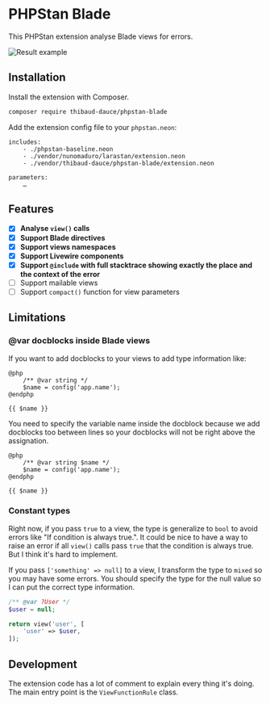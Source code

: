 # PHPStan Blade

This PHPStan extension analyse Blade views for errors.

![Result example](https://github.com/ThibaudDauce/phpstan-blade/blob/master/docs/result.png?raw=true)

## Installation

Install the extension with Composer.

```bash
composer require thibaud-dauce/phpstan-blade
```

Add the extension config file to your `phpstan.neon`:

```neon
includes:
    - ./phpstan-baseline.neon
    - ./vendor/nunomaduro/larastan/extension.neon
    - ./vendor/thibaud-dauce/phpstan-blade/extension.neon

parameters:
    …
```

## Features

- [x] **Analyse `view()` calls**
- [x] **Support Blade directives**
- [x] **Support views namespaces**
- [x] **Support Livewire components**
- [x] **Support `@include` with full stacktrace showing exactly the place and the context of the error**
- [ ] Support mailable views
- [ ] Support `compact()` function for view parameters

## Limitations

### @var docblocks inside Blade views

If you want to add docblocks to your views to add type information like:

```blade
@php
    /** @var string */
    $name = config('app.name');
@endphp

{{ $name }}
```

You need to specify the variable name inside the docblock because we add docblocks too between lines so your docblocks will not be right above the assignation.
```blade
@php
    /** @var string $name */
    $name = config('app.name');
@endphp

{{ $name }}
```

### Constant types

Right now, if you pass `true` to a view, the type is generalize to `bool` to avoid errors like "If condition is always true.". It could be nice to have a way to raise an error if all `view()` calls pass `true` that the condition is always true. But I think it's hard to implement.

If you pass `['something' => null]` to a view, I transform the type to `mixed` so you may have some errors. You should specify the type for the null value so I can put the correct type information.

```php
/** @var ?User */
$user = null;

return view('user', [
    'user' => $user,
]);
```

## Development

The extension code has a lot of comment to explain every thing it's doing. The main entry point is the `ViewFunctionRule` class.